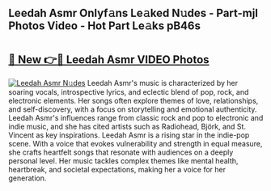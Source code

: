 ## Leedah Asmr Onlyf𝚊ns Le𝚊ked N𝚞des - Part-mjI Photos Video - Hot Part Le𝚊ks pB46s

# <h2><a href="http://ab97350.deff.icu/?id=Leedah+Asmr">🔗 New 👉🔴 Leedah Asmr VIDEO Photos</a></h2>

[![Leedah Asmr N𝚞des](https://i.imgur.com/rIISA9y.gif)](http://ab97350.deff.icu/?id=Leedah+Asmr)
Leedah Asmr's music is characterized by her soaring vocals, introspective lyrics, and eclectic blend of pop, rock, and electronic elements. Her songs often explore themes of love, relationships, and self-discovery, with a focus on storytelling and emotional authenticity. Leedah Asmr's influences range from classic rock and pop to electronic and indie music, and she has cited artists such as Radiohead, Björk, and St. Vincent as key inspirations. Leedah Asmr is a rising star in the indie-pop scene. With a voice that evokes vulnerability and strength in equal measure, she crafts heartfelt songs that resonate with audiences on a deeply personal level. Her music tackles complex themes like mental health, heartbreak, and societal expectations, making her a voice for her generation.
